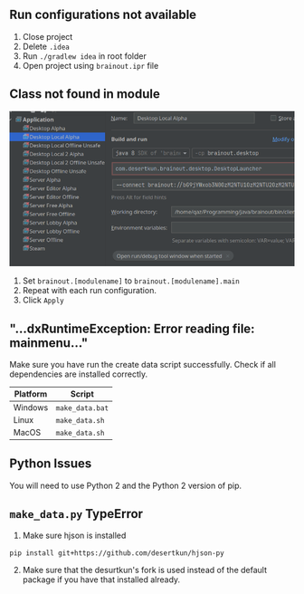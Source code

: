 ## Run configurations not available

1. Close project
2. Delete `.idea`
3. Run `./gradlew idea` in root folder
4. Open project using `brainout.ipr` file

## Class not found in module

![](ModuleError.png)

1. Set `brainout.[modulename]` to `brainout.[modulename].main`
2. Repeat with each run configuration.
3. Click `Apply`

## "…dxRuntimeException: Error reading file: mainmenu…"
Make sure you have run the create data script successfully.
Check if all dependencies are installed correctly.

| Platform | Script          |
|----------|-----------------|
| Windows  | `make_data.bat` |
| Linux    | `make_data.sh`  |
| MacOS    | `make_data.sh`  |

## Python Issues
You will need to use Python 2 and the Python 2 version of pip.

## `make_data.py` TypeError
1. Make sure hjson is installed
```shell
pip install git+https://github.com/desertkun/hjson-py
```
2. Make sure that the desurtkun's fork is used instead of the default package if you have that installed already.